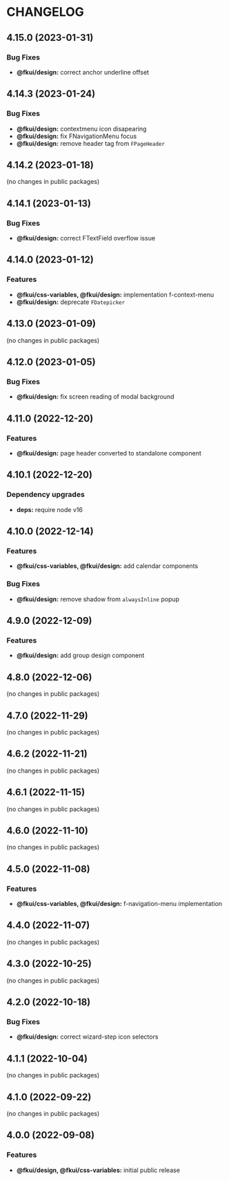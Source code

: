 # CHANGELOG

## 4.15.0 (2023-01-31)


### Bug Fixes

* **@fkui/design:** correct anchor underline offset

## 4.14.3 (2023-01-24)


### Bug Fixes

* **@fkui/design:** contextmenu icon disapearing
* **@fkui/design:** fix FNavigationMenu focus
* **@fkui/design:** remove header tag from `FPageHeader`

## 4.14.2 (2023-01-18)


(no changes in public packages)

## 4.14.1 (2023-01-13)


### Bug Fixes

* **@fkui/design:** correct FTextField overflow issue

## 4.14.0 (2023-01-12)


### Features

* **@fkui/css-variables, @fkui/design:** implementation f-context-menu
* **@fkui/design:** deprecate `FDatepicker`

## 4.13.0 (2023-01-09)


(no changes in public packages)

## 4.12.0 (2023-01-05)


### Bug Fixes

* **@fkui/design:** fix screen reading of modal background

## 4.11.0 (2022-12-20)


### Features

* **@fkui/design:** page header converted to standalone component

## 4.10.1 (2022-12-20)


### Dependency upgrades

* **deps:** require node v16

## 4.10.0 (2022-12-14)


### Features

* **@fkui/css-variables, @fkui/design:** add calendar components


### Bug Fixes

* **@fkui/design:** remove shadow from `alwaysInline` popup

## 4.9.0 (2022-12-09)


### Features

* **@fkui/design:** add group design component

## 4.8.0 (2022-12-06)


(no changes in public packages)

## 4.7.0 (2022-11-29)


(no changes in public packages)

## 4.6.2 (2022-11-21)


(no changes in public packages)

## 4.6.1 (2022-11-15)


(no changes in public packages)

## 4.6.0 (2022-11-10)


(no changes in public packages)

## 4.5.0 (2022-11-08)


### Features

* **@fkui/css-variables, @fkui/design:** f-navigation-menu implementation

## 4.4.0 (2022-11-07)


(no changes in public packages)

## 4.3.0 (2022-10-25)


(no changes in public packages)

## 4.2.0 (2022-10-18)


### Bug Fixes

* **@fkui/design:** correct wizard-step icon selectors

## 4.1.1 (2022-10-04)


(no changes in public packages)

## 4.1.0 (2022-09-22)


(no changes in public packages)

## 4.0.0 (2022-09-08)


### Features

* **@fkui/design, @fkui/css-variables:** initial public release
